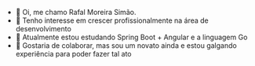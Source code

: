 - 👋 Oi, me chamo Rafal Moreira Simão.
- 👀 Tenho interesse em crescer profissionalmente na área de desenvolvimento
- 🌱 Atualmente estou estudando Spring Boot + Angular e a linguagem Go 
- 💞️ Gostaria de colaborar, mas sou um novato ainda e estou galgando experiência para poder fazer tal ato

